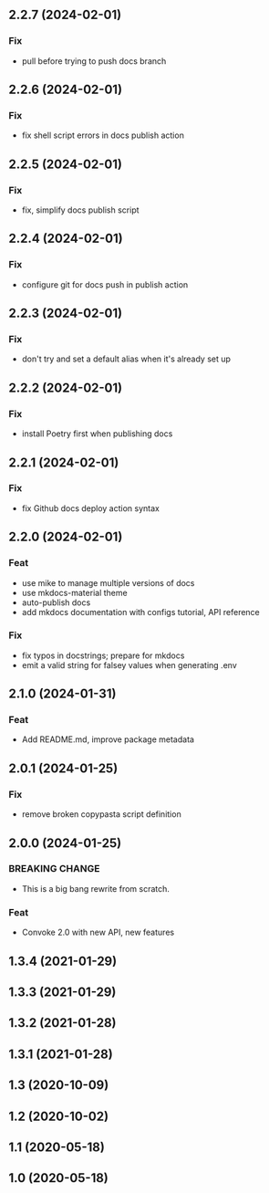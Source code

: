 ## 2.2.7 (2024-02-01)

### Fix

- pull before trying to push docs branch

## 2.2.6 (2024-02-01)

### Fix

- fix shell script errors in docs publish action

## 2.2.5 (2024-02-01)

### Fix

- fix, simplify docs publish script

## 2.2.4 (2024-02-01)

### Fix

- configure git for docs push in publish action

## 2.2.3 (2024-02-01)

### Fix

- don't try and set a default alias when it's already set up

## 2.2.2 (2024-02-01)

### Fix

- install Poetry first when publishing docs

## 2.2.1 (2024-02-01)

### Fix

- fix Github docs deploy action syntax

## 2.2.0 (2024-02-01)

### Feat

- use mike to manage multiple versions of docs
- use mkdocs-material theme
- auto-publish docs
- add mkdocs documentation with configs tutorial, API reference

### Fix

- fix typos in docstrings; prepare for mkdocs
- emit a valid string for falsey values when generating .env

## 2.1.0 (2024-01-31)

### Feat

- Add README.md, improve package metadata

## 2.0.1 (2024-01-25)

### Fix

- remove broken copypasta script definition

## 2.0.0 (2024-01-25)

### BREAKING CHANGE

- This is a big bang rewrite from scratch.

### Feat

- Convoke 2.0 with new API, new features

## 1.3.4 (2021-01-29)

## 1.3.3 (2021-01-29)

## 1.3.2 (2021-01-28)

## 1.3.1 (2021-01-28)

## 1.3 (2020-10-09)

## 1.2 (2020-10-02)

## 1.1 (2020-05-18)

## 1.0 (2020-05-18)
